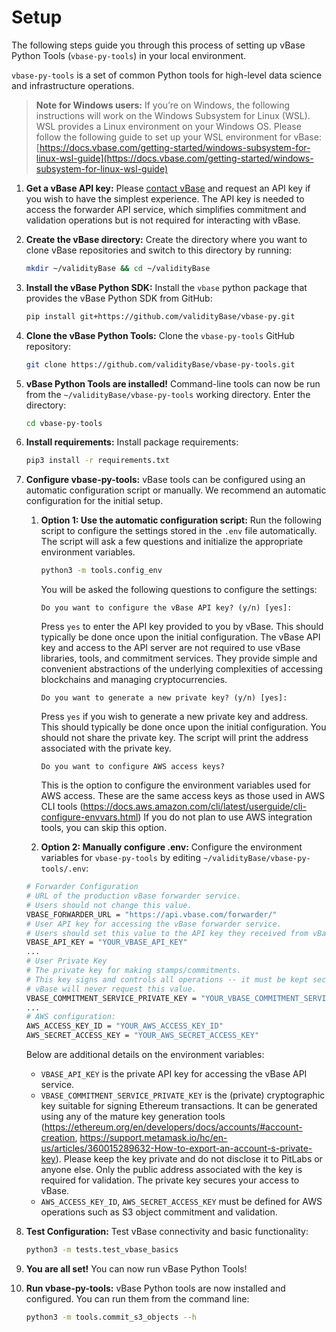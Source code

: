# Setup

The following steps guide you through this process of setting up vBase Python Tools (`vbase-py-tools`) in your local environment.

`vbase-py-tools` is a set of common Python tools for high-level data science and infrastructure operations.

> **Note for Windows users:**
> If you’re on Windows, the following instructions will work on the Windows Subsystem for Linux (WSL). WSL provides a Linux environment on your Windows OS. Please follow the following guide to set up your WSL environment for vBase: [https://docs.vbase.com/getting-started/windows-subsystem-for-linux-wsl-guide](https://docs.vbase.com/getting-started/windows-subsystem-for-linux-wsl-guide)
1. **Get a vBase API key:**
   Please [contact vBase](https://www.vbase.com/contact/) and request an API key if you wish to have the simplest experience. The API key is needed to access the forwarder API service, which simplifies commitment and validation operations but is not required for interacting with vBase.
2. **Create the vBase directory:**
   Create the directory where you want to clone vBase repositories and switch to this directory by running:
   ```bash
   mkdir ~/validityBase && cd ~/validityBase
   ```
3. **Install the vBase Python SDK:**
   Install the `vbase` python package that provides the vBase Python SDK from GitHub:
   ```bash
   pip install git+https://github.com/validityBase/vbase-py.git
   ```
4. **Clone the vBase Python Tools:**
   Clone the `vbase-py-tools` GitHub repository:
   ```bash
   git clone https://github.com/validityBase/vbase-py-tools.git
   ```
5. **vBase Python Tools are installed!**
   Command-line tools can now be run from the `~/validityBase/vbase-py-tools` working directory.
   Enter the directory:
   ```bash
   cd vbase-py-tools
   ```
6. **Install requirements:**
   Install package requirements:
   ```bash
   pip3 install -r requirements.txt
   ```
7. **Configure vbase-py-tools:**
   vBase tools can be configured using an automatic configuration script or manually. We recommend an automatic configuration for the initial setup.
   1. **Option 1: Use the automatic configuration script:**
      Run the following script to configure the settings stored in the `.env` file automatically.
      The script will ask a few questions and initialize the appropriate environment variables.
      ```bash
      python3 -m tools.config_env
      ```

      You will be asked the following questions to configure the settings:
      ```text
      Do you want to configure the vBase API key? (y/n) [yes]:
      ```

      Press `yes` to enter the API key provided to you by vBase.
      This should typically be done once upon the initial configuration.
      The vBase API key and access to the API server are not required
      to use vBase libraries, tools, and commitment services. They provide
      simple and convenient abstractions of the underlying complexities of accessing
      blockchains and managing cryptocurrencies.
      ```text
      Do you want to generate a new private key? (y/n) [yes]:
      ```

      Press `yes` if you wish to generate a new private key and address.
      This should typically be done once upon the initial configuration.
      You should not share the private key.
      The script will print the address associated with the private key.
      ```text
      Do you want to configure AWS access keys?
      ```

      This is the option to configure the environment variables used for AWS access.
      These are the same access keys as those used in AWS CLI tools
      (https://docs.aws.amazon.com/cli/latest/userguide/cli-configure-envvars.html)
      If you do not plan to use AWS integration tools, you can skip this option.
   2. **Option 2: Manually configure .env:**
      Configure the environment variables for `vbase-py-tools` by editing `~/validityBase/vbase-py-tools/.env`:

   ```bash
   # Forwarder Configuration
   # URL of the production vBase forwarder service.
   # Users should not change this value.
   VBASE_FORWARDER_URL = "https://api.vbase.com/forwarder/"
   # User API key for accessing the vBase forwarder service.
   # Users should set this value to the API key they received from vBase.
   VBASE_API_KEY = "YOUR_VBASE_API_KEY"
   ...
   # User Private Key
   # The private key for making stamps/commitments.
   # This key signs and controls all operations -- it must be kept secret.
   # vBase will never request this value.
   VBASE_COMMITMENT_SERVICE_PRIVATE_KEY = "YOUR_VBASE_COMMITMENT_SERVICE_PRIVATE_KEY"
   ...
   # AWS configuration:
   AWS_ACCESS_KEY_ID = "YOUR_AWS_ACCESS_KEY_ID"
   AWS_SECRET_ACCESS_KEY = "YOUR_AWS_SECRET_ACCESS_KEY"
   ```

   Below are additional details on the environment variables:
   - `VBASE_API_KEY` is the private API key for accessing the vBase API service.
   - `VBASE_COMMITMENT_SERVICE_PRIVATE_KEY` is the (private) cryptographic key suitable for signing Ethereum transactions.
     It can be generated using any of the mature key generation tools (https://ethereum.org/en/developers/docs/accounts/#account-creation, https://support.metamask.io/hc/en-us/articles/360015289632-How-to-export-an-account-s-private-key).
     Please keep the key private and do not disclose it to PitLabs or anyone else.
     Only the public address associated with the key is required for validation.
     The private key secures your access to vBase.
   - `AWS_ACCESS_KEY_ID`, `AWS_SECRET_ACCESS_KEY` must be defined for AWS operations
     such as S3 object commitment and validation.
8. **Test Configuration:**
   Test vBase connectivity and basic functionality:
   ```bash
   python3 -m tests.test_vbase_basics
   ```
9. **You are all set!**
   You can now run vBase Python Tools!
10. **Run vbase-py-tools:**
    vBase Python tools are now installed and configured. You can run them from the command line:
    ```bash
    python3 -m tools.commit_s3_objects --h
    ```
